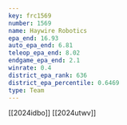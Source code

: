 ```yaml
---
key: frc1569
number: 1569
name: Haywire Robotics
epa_end: 16.93
auto_epa_end: 6.81
teleop_epa_end: 8.02
endgame_epa_end: 2.1
winrate: 0.4
district_epa_rank: 636
district_epa_percentile: 0.6469
type: Team
---
```

[[2024idbo]]
[[2024utwv]]
